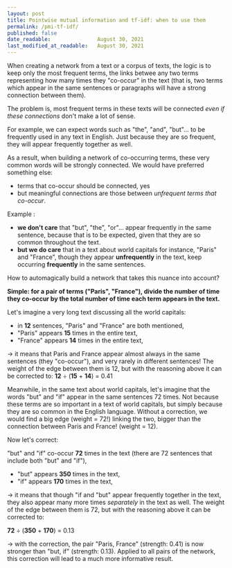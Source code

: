 ```yaml
---
layout: post
title: Pointwise mutual information and tf-idf: when to use them
permalink: /pmi-tf-idf/
published: false
date_readable:               August 30, 2021
last_modified_at_readable:   August 30, 2021
---
```


When creating a network from a text or a corpus of texts, the logic is to keep only the most frequent terms, the links betwee any two terms representing how many times they "co-occur" in the text (that is, two terms which appear in the same sentences or paragraphs will have a strong connection between them).

The problem is, most frequent terms in these texts will be connected *even if these connections* don't make a lot of sense.

For example, we can expect words such as "the", "and", "but"... to be frequently used in any text in English. Just because they are so frequent, they will appear frequently together as well.

As a result, when building a network of co-occurring terms, these very common words will be strongly connected. We would have preferred something else:

- terms that co-occur should be connected, yes
- but meaningful connections are those between *unfrequent terms that co-occur*.

Example :

- **we don't care** that "but", "the", "or"... appear frequently in the same sentence, because that is to be expected, given that they are so common throughout the text.
- **but we do care** that in a text about world capitals for instance, "Paris" and "France", though they appear **unfrequently** in the text, keep occurring **frequently** in the same sentences.

How to automagically build a network that takes this nuance into account?

**Simple: for a pair of terms ("Paris", "France"), divide the number of time they co-occur by the total number of time each term appears in the text.**

Let's imagine a very long text discussing all the world capitals:

- in **12** sentences, "Paris" and "France" are both mentioned,
- "Paris" appears **15** times in the entire text,
- "France" appears **14** times in the entire text,

-> it means that Paris and France appear almost always in the same sentences (they "co-occur"), and very rarely in different sentences! The weight of the edge between them is 12, but with the reasoning above it can be corrected to:
**12** ÷ (**15** + **14**) = 0.41

Meanwhile, in the same text about world capitals, let's imagine that the words "but" and "if" appear in the same sentences 72 times. Not because these terms are so important in a text of world capitals, but simply because they are so common in the English language. Without a correction, we would find a big edge (weight = 72!) linking the two, bigger than the connection between Paris and France! (weight = 12).

Now let's correct:

"but" and "if" co-occur **72** times in the text (there are 72 sentences that include both "but" and "if"),

- "but" appears **350** times in the text,
- "if" appears **170** times in the text,

-> it means that though "if and "but" appear frequently together in the text, they also appear many more times *separately* in the text as well. The weight of the edge between them is 72, but with the reasoning above it can be corrected to:

**72** ÷ (**350** + **170**) = 0.13

-> with the correction, the pair "Paris, France" (strength: 0.41) is now stronger than "but, if" (strength: 0.13). Applied to all pairs of the network, this correction will lead to a much more informative result.

